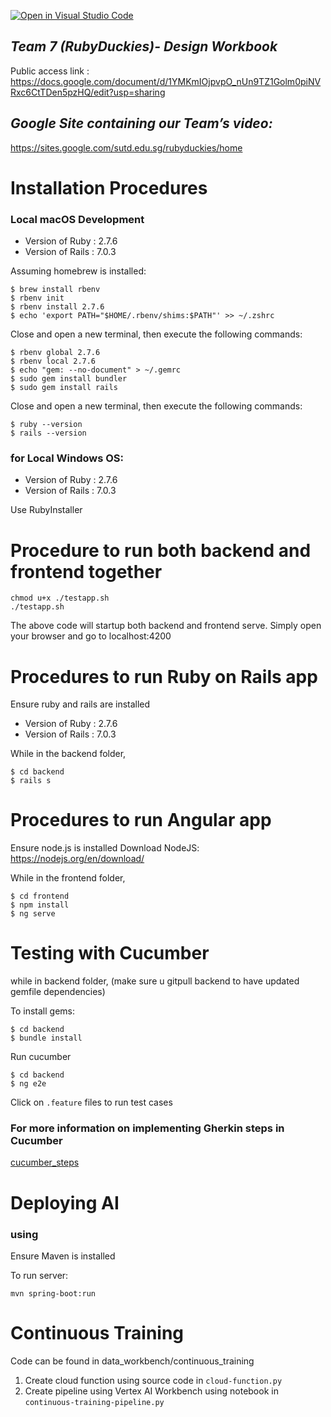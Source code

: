 [![Open in Visual Studio Code](https://classroom.github.com/assets/open-in-vscode-c66648af7eb3fe8bc4f294546bfd86ef473780cde1dea487d3c4ff354943c9ae.svg)](https://classroom.github.com/online_ide?assignment_repo_id=7913425&assignment_repo_type=AssignmentRepo)

## _Team 7 (RubyDuckies)- Design Workbook_

Public access link : https://docs.google.com/document/d/1YMKmIOjpvpO_nUn9TZ1Golm0piNVRxc6CtTDen5pzHQ/edit?usp=sharing

## _Google Site containing our Team’s video:_

https://sites.google.com/sutd.edu.sg/rubyduckies/home

# Installation Procedures

### Local macOS Development

- Version of Ruby : 2.7.6
- Version of Rails : 7.0.3

Assuming homebrew is installed:

```
$ brew install rbenv
$ rbenv init
$ rbenv install 2.7.6
$ echo 'export PATH="$HOME/.rbenv/shims:$PATH"' >> ~/.zshrc
```

Close and open a new terminal, then execute the following commands:

```
$ rbenv global 2.7.6
$ rbenv local 2.7.6
$ echo "gem: --no-document" > ~/.gemrc
$ sudo gem install bundler
$ sudo gem install rails
```

Close and open a new terminal, then execute the following commands:

```
$ ruby --version
$ rails --version
```

### for Local Windows OS:

- Version of Ruby : 2.7.6
- Version of Rails : 7.0.3

Use RubyInstaller

# Procedure to run both backend and frontend together

```
chmod u+x ./testapp.sh
./testapp.sh
```

The above code will startup both backend and frontend serve.
Simply open your browser and go to localhost:4200

# Procedures to run Ruby on Rails app

Ensure ruby and rails are installed

- Version of Ruby : 2.7.6
- Version of Rails : 7.0.3

While in the backend folder,

```
$ cd backend
$ rails s
```

# Procedures to run Angular app

Ensure node.js is installed
Download NodeJS: https://nodejs.org/en/download/

While in the frontend folder,

```
$ cd frontend
$ npm install
$ ng serve
```

# Testing with Cucumber

while in backend folder, (make sure u gitpull backend to have updated gemfile dependencies)

To install gems:

```
$ cd backend
$ bundle install
```

Run cucumber

```
$ cd backend
$ ng e2e
```

Click on `.feature` files to run test cases

### For more information on implementing Gherkin steps in Cucumber

[cucumber_steps](cucumber_steps.md)

# Deploying AI

### using

Ensure Maven is installed

To run server:

```
mvn spring-boot:run
```


# Continuous Training

Code can be found in data_workbench/continuous_training

1. Create cloud function using source code in ```cloud-function.py```
2. Create pipeline using Vertex AI Workbench using notebook in ```continuous-training-pipeline.py```

